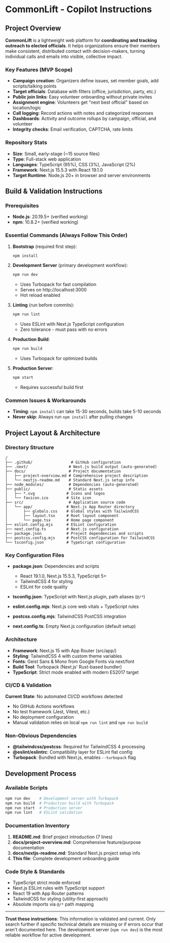 # CommonLift - Copilot Instructions

## Project Overview

**CommonLift** is a lightweight web platform for **coordinating and tracking outreach to elected officials**. It helps organizations ensure their members make consistent, distributed contact with decision-makers, turning individual calls and emails into visible, collective impact.

### Key Features (MVP Scope)
- **Campaign creation**: Organizers define issues, set member goals, add scripts/talking points
- **Target officials**: Database with filters (office, jurisdiction, party, etc.)  
- **Public join links**: Easy volunteer onboarding without private invites
- **Assignment engine**: Volunteers get "next best official" based on location/logic
- **Call logging**: Record actions with notes and categorized responses
- **Dashboards**: Activity and outcome rollups by campaign, official, and volunteer
- **Integrity checks**: Email verification, CAPTCHA, rate limits

### Repository Stats
- **Size**: Small, early-stage (~15 source files)
- **Type**: Full-stack web application
- **Languages**: TypeScript (95%), CSS (3%), JavaScript (2%)
- **Framework**: Next.js 15.5.3 with React 19.1.0
- **Target Runtime**: Node.js 20+ in browser and server environments

## Build & Validation Instructions

### Prerequisites
- **Node.js**: 20.19.5+ (verified working)
- **npm**: 10.8.2+ (verified working)

### Essential Commands (Always Follow This Order)

1. **Bootstrap** (required first step):
   ```bash
   npm install
   ```
   
2. **Development Server** (primary development workflow):
   ```bash
   npm run dev
   ```
   - Uses Turbopack for fast compilation
   - Serves on http://localhost:3000
   - Hot reload enabled

3. **Linting** (run before commits):
   ```bash
   npm run lint
   ```
   - Uses ESLint with Next.js TypeScript configuration
   - Zero tolerance - must pass with no errors

4. **Production Build**:
   ```bash
   npm run build
   ```
   - Uses Turbopack for optimized builds

5. **Production Server**:
   ```bash
   npm start
   ```
   - Requires successful build first

### Common Issues & Workarounds

- **Timing**: `npm install` can take 15-30 seconds, builds take 5-10 seconds
- **Never skip**: Always run `npm install` after pulling changes

## Project Layout & Architecture

### Directory Structure
```
/
├── .github/                 # GitHub configuration
├── .next/                  # Next.js build output (auto-generated)
├── docs/                   # Project documentation
│   ├── project-overview.md # Comprehensive project description
│   └── nextjs-readme.md    # Standard Next.js setup info
├── node_modules/           # Dependencies (auto-generated)
├── public/                 # Static assets
│   ├── *.svg              # Icons and logos
│   └── favicon.ico        # Site icon
├── src/                    # Application source code
│   └── app/               # Next.js App Router directory
│       ├── globals.css    # Global styles with TailwindCSS
│       ├── layout.tsx     # Root layout component
│       └── page.tsx       # Home page component
├── eslint.config.mjs      # ESLint configuration
├── next.config.ts         # Next.js configuration
├── package.json           # Project dependencies and scripts
├── postcss.config.mjs     # PostCSS configuration for TailwindCSS
└── tsconfig.json          # TypeScript configuration
```

### Key Configuration Files

- **package.json**: Dependencies and scripts
  - React 19.1.0, Next.js 15.5.3, TypeScript 5+
  - TailwindCSS 4 for styling
  - ESLint for code quality
  
- **tsconfig.json**: TypeScript with Next.js plugin, path aliases (`@/*`)
- **eslint.config.mjs**: Next.js core web vitals + TypeScript rules
- **postcss.config.mjs**: TailwindCSS PostCSS integration
- **next.config.ts**: Empty Next.js configuration (default setup)

### Architecture
- **Framework**: Next.js 15 with App Router (src/app/)
- **Styling**: TailwindCSS 4 with custom theme variables
- **Fonts**: Geist Sans & Mono from Google Fonts via next/font
- **Build Tool**: Turbopack (Next.js' Rust-based bundler)
- **TypeScript**: Strict mode enabled with modern ES2017 target

### CI/CD & Validation
**Current State**: No automated CI/CD workflows detected
- No GitHub Actions workflows
- No test framework (Jest, Vitest, etc.)
- No deployment configuration
- Manual validation relies on local `npm run lint` and `npm run build`

### Non-Obvious Dependencies
- **@tailwindcss/postcss**: Required for TailwindCSS 4 processing
- **@eslint/eslintrc**: Compatibility layer for ESLint flat config
- **Turbopack**: Bundled with Next.js, enables `--turbopack` flag

## Development Process

### Available Scripts
```bash
npm run dev    # Development server with Turbopack
npm run build  # Production build with Turbopack  
npm run start  # Production server
npm run lint   # ESLint validation
```

### Documentation Inventory
1. **README.md**: Brief project introduction (7 lines)
2. **docs/project-overview.md**: Comprehensive feature/purpose documentation
3. **docs/nextjs-readme.md**: Standard Next.js project setup info
4. **This file**: Complete development onboarding guide

### Code Style & Standards
- TypeScript strict mode enforced
- Next.js ESLint rules with TypeScript support
- React 19 with App Router patterns
- TailwindCSS for styling (utility-first approach)
- Absolute imports via `@/*` path mapping

---

**Trust these instructions**: This information is validated and current. Only search further if specific technical details are missing or if errors occur that aren't documented here. The development server (`npm run dev`) is the most reliable workflow for active development.